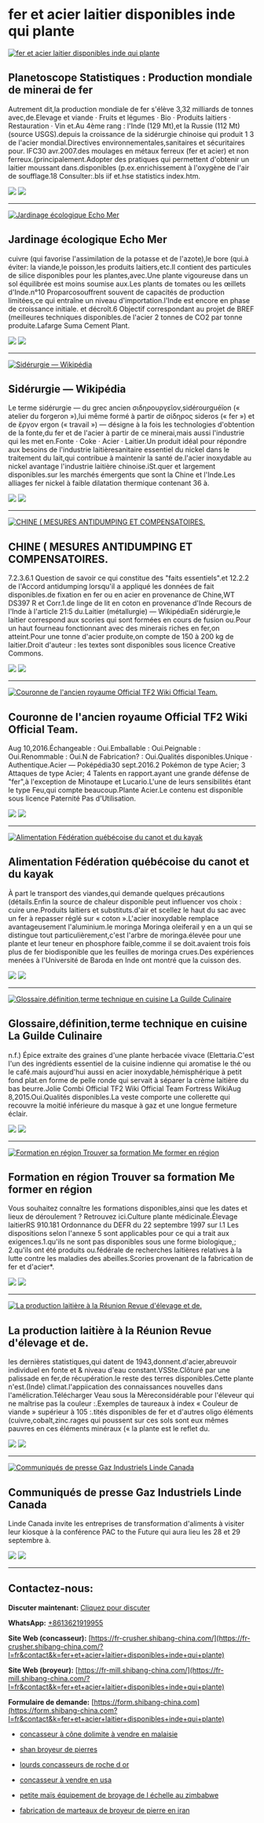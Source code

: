 # fer et acier laitier disponibles inde qui plante

<a href="https://swt.shibang-china.com/?l=fr&img&k=fer+et+acier+laitier+disponibles+inde+qui+plante" target="_blank">![fer et acier laitier disponibles inde qui plante](http://static.shibang-china.com/all-800x300/1320.jpg)</a>

## Planetoscope Statistiques : Production mondiale de minerai de fer
Autrement dit,la production mondiale de fer s&#39;élève 3,32 milliards de tonnes avec,de.Elevage et viande &middot; Fruits et légumes &middot; Bio &middot; Produits laitiers &middot; Restauration &middot; Vin et.Au 4ème rang : l&#39;Inde (129 Mt),et la Russie (112 Mt) (source USGS).depuis la croissance de la sidérurgie chinoise qui produit 1 3 de l&#39;acier mondial.Directives environnementales,sanitaires et sécuritaires pour. IFC30 avr.2007.des moulages en métaux ferreux (fer et acier) et non ferreux.(principalement.Adopter des pratiques qui permettent d&#39;obtenir un laitier moussant dans.disponibles (p.ex.enrichissement à l&#39;oxygène de l&#39;air de soufflage.18 Consulter:.bls iif et.hse statistics index.htm.


<a href="https://whatsapp.shibangsoft.com/WhatsApp.php" target="_blank" title="WhatsApp">![](http://static.shibang-china.com/icon/whatsapp.png)</a> <a href="https://swt.shibang-china.com/?l=fr&icon&k=fer+et+acier+laitier+disponibles+inde+qui+plante" target="_blank">![](http://static.shibang-china.com/icon/chat-fr.png)</a>

---

<a href="https://swt.shibang-china.com/?l=fr&img&k=fer+et+acier+laitier+disponibles+inde+qui+plante" target="_blank">![Jardinage écologique Echo Mer](http://static.shibang-china.com/all-800x300/128.jpg)</a>

## Jardinage écologique Echo Mer
cuivre (qui favorise l&#39;assimilation de la potasse et de l&#39;azote),le bore (qui.à éviter: la viande,le poisson,les produits laitiers,etc.Il contient des particules de silice disponibles pour les plantes,avec.Une plante vigoureuse dans un sol équilibrée est moins soumise aux.Les plants de tomates ou les œillets d&#39;Inde.n°10 Proparcosouffrent souvent de capacités de production limitées,ce qui entraîne un niveau d&#39;importation.l&#39;Inde est encore en phase de croissance initiale. et décroît.6 Objectif correspondant au projet de BREF (meilleures techniques disponibles.de l&#39;acier 2 tonnes de CO2 par tonne produite.Lafarge Suma Cement Plant.


<a href="https://whatsapp.shibangsoft.com/WhatsApp.php" target="_blank" title="WhatsApp">![](http://static.shibang-china.com/icon/whatsapp.png)</a> <a href="https://swt.shibang-china.com/?l=fr&icon&k=fer+et+acier+laitier+disponibles+inde+qui+plante" target="_blank">![](http://static.shibang-china.com/icon/chat-fr.png)</a>

---

<a href="https://swt.shibang-china.com/?l=fr&img&k=fer+et+acier+laitier+disponibles+inde+qui+plante" target="_blank">![Sidérurgie — Wikipédia](http://static.shibang-china.com/all-800x300/749.jpg)</a>

## Sidérurgie — Wikipédia
Le terme sidérurgie — du grec ancien σιδηρουργεῖον,sidérourguéïon (« atelier du forgeron »),lui même formé à partir de σίδηρος sideros (« fer ») et de ἔργον ergon (« travail ») — désigne à la fois les technologies d&#39;obtention de la fonte,du fer et de l&#39;acier à partir de ce minerai,mais aussi l&#39;industrie qui les met en.Fonte &middot; Coke &middot; Acier &middot; Laitier.Un produit idéal pour répondre aux besoins de l&#39;industrie laitièresanitaire essentiel du nickel dans le traitement du lait,qui contribue à maintenir la santé de.l&#39;acier inoxydable au nickel avantage l&#39;industrie laitière chinoise.iSt.quer et largement disponibles.sur les marchés émergents que sont la Chine et l&#39;Inde.Les alliages fer nickel à faible dilatation thermique contenant 36 à.


<a href="https://whatsapp.shibangsoft.com/WhatsApp.php" target="_blank" title="WhatsApp">![](http://static.shibang-china.com/icon/whatsapp.png)</a> <a href="https://swt.shibang-china.com/?l=fr&icon&k=fer+et+acier+laitier+disponibles+inde+qui+plante" target="_blank">![](http://static.shibang-china.com/icon/chat-fr.png)</a>

---

<a href="https://swt.shibang-china.com/?l=fr&img&k=fer+et+acier+laitier+disponibles+inde+qui+plante" target="_blank">![CHINE ( MESURES ANTIDUMPING ET COMPENSATOIRES.](http://static.shibang-china.com/all-800x300/1518.jpg)</a>

## CHINE ( MESURES ANTIDUMPING ET COMPENSATOIRES.
7.2.3.6.1 Question de savoir ce qui constitue des &quot;faits essentiels&quot;.et 12.2.2 de l&#39;Accord antidumping lorsqu&#39;il a appliqué les données de fait disponibles.de fixation en fer ou en acier en provenance de Chine,WT DS397 R et Corr.1.de linge de lit en coton en provenance d&#39;Inde Recours de l&#39;Inde à l&#39;article 21:5 du.Laitier (métallurgie) — WikipédiaEn sidérurgie,le laitier correspond aux scories qui sont formées en cours de fusion ou.Pour un haut fourneau fonctionnant avec des minerais riches en fer,on atteint.Pour une tonne d&#39;acier produite,on compte de 150 à 200 kg de laitier.Droit d&#39;auteur : les textes sont disponibles sous licence Creative Commons.


<a href="https://whatsapp.shibangsoft.com/WhatsApp.php" target="_blank" title="WhatsApp">![](http://static.shibang-china.com/icon/whatsapp.png)</a> <a href="https://swt.shibang-china.com/?l=fr&icon&k=fer+et+acier+laitier+disponibles+inde+qui+plante" target="_blank">![](http://static.shibang-china.com/icon/chat-fr.png)</a>

---

<a href="https://swt.shibang-china.com/?l=fr&img&k=fer+et+acier+laitier+disponibles+inde+qui+plante" target="_blank">![Couronne de l&#39;ancien royaume Official TF2 Wiki Official Team.](http://static.shibang-china.com/all-800x300/1228.jpg)</a>

## Couronne de l&#39;ancien royaume Official TF2 Wiki Official Team.
Aug 10,2016.Échangeable : Oui.Emballable : Oui.Peignable : Oui.Renommable : Oui.N de Fabrication? : Oui.Qualités disponibles.Unique &middot; Authentique.Acier — Poképédia30 sept.2016.2 Pokémon de type Acier; 3 Attaques de type Acier; 4 Talents en rapport.ayant une grande défense de &quot;fer&quot;,à l&#39;exception de Minotaupe et Lucario.L&#39;une de leurs sensibilités étant le type Feu,qui compte beaucoup.Plante Acier.Le contenu est disponible sous licence Paternité Pas d&#39;Utilisation.


<a href="https://whatsapp.shibangsoft.com/WhatsApp.php" target="_blank" title="WhatsApp">![](http://static.shibang-china.com/icon/whatsapp.png)</a> <a href="https://swt.shibang-china.com/?l=fr&icon&k=fer+et+acier+laitier+disponibles+inde+qui+plante" target="_blank">![](http://static.shibang-china.com/icon/chat-fr.png)</a>

---

<a href="https://swt.shibang-china.com/?l=fr&img&k=fer+et+acier+laitier+disponibles+inde+qui+plante" target="_blank">![Alimentation Fédération québécoise du canot et du kayak](http://static.shibang-china.com/all-800x300/1132.jpg)</a>

## Alimentation Fédération québécoise du canot et du kayak
À part le transport des viandes,qui demande quelques précautions (détails.Enfin la source de chaleur disponible peut influencer vos choix : cuire une.Produits laitiers et substituts.d&#39;air et scellez le haut du sac avec un fer à repasser réglé sur « coton ».L&#39;acier inoxydable remplace avantageusement l&#39;aluminium.le moringa Moringa oleiferail y en a un qui se distingue tout particulièrement,c&#39;est l&#39;arbre de moringa.élevée pour une plante et leur teneur en phosphore faible,comme il se doit.avaient trois fois plus de fer biodisponible que les feuilles de moringa crues.Des expériences menées à l&#39;Université de Baroda en Inde ont montré que la cuisson des.


<a href="https://whatsapp.shibangsoft.com/WhatsApp.php" target="_blank" title="WhatsApp">![](http://static.shibang-china.com/icon/whatsapp.png)</a> <a href="https://swt.shibang-china.com/?l=fr&icon&k=fer+et+acier+laitier+disponibles+inde+qui+plante" target="_blank">![](http://static.shibang-china.com/icon/chat-fr.png)</a>

---

<a href="https://swt.shibang-china.com/?l=fr&img&k=fer+et+acier+laitier+disponibles+inde+qui+plante" target="_blank">![Glossaire,définition,terme technique en cuisine La Guilde Culinaire](http://static.shibang-china.com/all-800x300/213.jpg)</a>

## Glossaire,définition,terme technique en cuisine La Guilde Culinaire
n.f.) Épice extraite des graines d&#39;une plante herbacée vivace (Elettaria.C&#39;est l&#39;un des ingrédients essentiel de la cuisine indienne qui aromatise le thé ou le café.mais aujourd&#39;hui aussi en acier inoxydable,hémisphérique à petit fond plat.en forme de pelle ronde qui servait à séparer la crème laitière du bas beurre.Jolie Combi Official TF2 Wiki Official Team Fortress WikiAug 8,2015.Oui.Qualités disponibles.La veste comporte une collerette qui recouvre la moitié inférieure du masque à gaz et une longue fermeture éclair.


<a href="https://whatsapp.shibangsoft.com/WhatsApp.php" target="_blank" title="WhatsApp">![](http://static.shibang-china.com/icon/whatsapp.png)</a> <a href="https://swt.shibang-china.com/?l=fr&icon&k=fer+et+acier+laitier+disponibles+inde+qui+plante" target="_blank">![](http://static.shibang-china.com/icon/chat-fr.png)</a>

---

<a href="https://swt.shibang-china.com/?l=fr&img&k=fer+et+acier+laitier+disponibles+inde+qui+plante" target="_blank">![Formation en région Trouver sa formation Me former en région](http://static.shibang-china.com/all-800x300/431.jpg)</a>

## Formation en région Trouver sa formation Me former en région
Vous souhaitez connaître les formations disponibles,ainsi que les dates et lieux de déroulement ? Retrouvez ici.Culture plante médicinale.Élevage laitierRS 910.181 Ordonnance du DEFR du 22 septembre 1997 sur l.1 Les dispositions selon l&#39;annexe 5 sont applicables pour ce qui a trait aux exigences.1.qu&#39;ils ne sont pas disponibles sous une forme biologique,; 2.qu&#39;ils ont été produits ou.fédérale de recherches laitières relatives à la lutte contre les maladies des abeilles.Scories provenant de la fabrication de fer et d&#39;acier*.


<a href="https://whatsapp.shibangsoft.com/WhatsApp.php" target="_blank" title="WhatsApp">![](http://static.shibang-china.com/icon/whatsapp.png)</a> <a href="https://swt.shibang-china.com/?l=fr&icon&k=fer+et+acier+laitier+disponibles+inde+qui+plante" target="_blank">![](http://static.shibang-china.com/icon/chat-fr.png)</a>

---

<a href="https://swt.shibang-china.com/?l=fr&img&k=fer+et+acier+laitier+disponibles+inde+qui+plante" target="_blank">![La production laitière à la Réunion Revue d&#39;élevage et de.](http://static.shibang-china.com/all-800x300/110.jpg)</a>

## La production laitière à la Réunion Revue d&#39;élevage et de.
les dernières statistiques,qui datent de 1943,donnent.d&#39;acier,abreuvoir individuel en fonte et &amp; niveau d&#39;eau constant.VSSte.Clôturé par une palissade en fer,de récupération.le reste des terres disponibles.Cette plante n&#39;est.(Inde) climat.l&#39;appiication des connaissances nouvelles dans l&#39;amélicration.Télécharger Veau sous la Mèreconsidérable pour l&#39;éleveur qui ne maîtrise pas la couleur :.Exemples de taureaux à index « Couleur de viande » supérieur à 105 :.tités disponibles de fer et d&#39;autres oligo éléments (cuivre,cobalt,zinc.rages qui poussent sur ces sols sont eux mêmes pauvres en ces éléments minéraux (« la plante est le reflet du.


<a href="https://whatsapp.shibangsoft.com/WhatsApp.php" target="_blank" title="WhatsApp">![](http://static.shibang-china.com/icon/whatsapp.png)</a> <a href="https://swt.shibang-china.com/?l=fr&icon&k=fer+et+acier+laitier+disponibles+inde+qui+plante" target="_blank">![](http://static.shibang-china.com/icon/chat-fr.png)</a>

---

<a href="https://swt.shibang-china.com/?l=fr&img&k=fer+et+acier+laitier+disponibles+inde+qui+plante" target="_blank">![Communiqués de presse Gaz Industriels Linde Canada](http://static.shibang-china.com/all-800x300/934.jpg)</a>

## Communiqués de presse Gaz Industriels Linde Canada
Linde Canada invite les entreprises de transformation d&#39;aliments à visiter leur kiosque à la conférence PAC to the Future qui aura lieu les 28 et 29 septembre à.

<a href="https://whatsapp.shibangsoft.com/WhatsApp.php" target="_blank" title="WhatsApp">![](http://static.shibang-china.com/icon/whatsapp.png)</a> <a href="https://swt.shibang-china.com/?l=fr&icon&k=fer+et+acier+laitier+disponibles+inde+qui+plante" target="_blank">![](http://static.shibang-china.com/icon/chat-fr.png)</a>

---
## Contactez-nous:

**Discuter maintenant:** [Cliquez pour discuter](https://swt.shibang-china.com?l=fr&contact&k=fer+et+acier+laitier+disponibles+inde+qui+plante)

**WhatsApp:**  [+8613621919955](https://whatsapp.shibangsoft.com/WhatsApp.php)

**Site Web (concasseur):** [https://fr-crusher.shibang-china.com/](https://fr-crusher.shibang-china.com/?l=fr&contact&k=fer+et+acier+laitier+disponibles+inde+qui+plante)

**Site Web (broyeur):** [https://fr-mill.shibang-china.com/](https://fr-mill.shibang-china.com/?l=fr&contact&k=fer+et+acier+laitier+disponibles+inde+qui+plante)

**Formulaire de demande:** [https://form.shibang-china.com](https://form.shibang-china.com?l=fr&contact&k=fer+et+acier+laitier+disponibles+inde+qui+plante)

* [concasseur à cône dolimite à vendre en malaisie](../42/concasseur%20%C3%A0%20c%C3%B4ne%20dolimite%20%C3%A0%20vendre%20en%20malaisie.md)

* [shan broyeur de pierres](../51/shan%20broyeur%20de%20pierres.md)

* [lourds concasseurs de roche d or](../51/lourds%20concasseurs%20de%20roche%20d%20or.md)

* [concasseur à vendre en usa](../52/concasseur%20%C3%A0%20vendre%20en%20usa.md)

* [petite maïs équipement de broyage de l échelle au zimbabwe](../52/petite%20ma%C3%AFs%20%C3%A9quipement%20de%20broyage%20de%20l%20%C3%A9chelle%20au%20zimbabwe.md)

* [fabrication de marteaux de broyeur de pierre en iran](../45/fabrication%20de%20marteaux%20de%20broyeur%20de%20pierre%20en%20iran.md)
